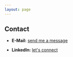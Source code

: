 ```yaml
---
layout: page
---
```


## Contact

- **E-Mail:** <a id="mlink" href="#">send me a message</a>
- **LinkedIn:** [let's connect](http://www.linkedin.com/in/johannes-hagspiel/)


	<script>
		/* 1. define variables */
		var me = "jhagspiel";
		var place = "inode.at";

		/* 2. find email link to replace */
		var elink = document.getElementById("mlink");

		/* 3. replace link href with variables  */
		elink.href = `mailto:${me}@${place}`;
	</script>



